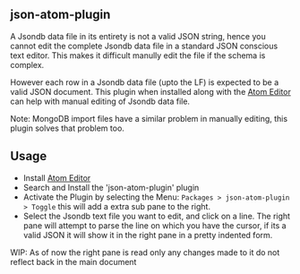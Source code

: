 ## json-atom-plugin

A Jsondb data file in its entirety is not  a valid JSON string, hence you cannot edit the complete Jsondb data file in a standard JSON conscious text editor. This makes it difficult manully edit the file if the schema is complex.

However each row in a Jsondb data file (upto the LF) is expected to be a valid JSON document. This plugin when installed along with the [Atom Editor](https://atom.io/) can help with manual editing of Jsondb data file.

Note: MongoDB import files have a similar problem in manually editing, this plugin solves that problem too.

## Usage

- Install [Atom Editor](https://atom.io/)
- Search and Install the 'json-atom-plugin' plugin
- Activate the Plugin by selecting the Menu: ```Packages > json-atom-plugin > Toggle``` this will add a extra sub pane to the right.
- Select the Jsondb text file you want to edit, and click on a line. The right pane will attempt to parse the line on which you have the cursor, if its a valid JSON it will show it in the right pane in a pretty indented form.

WIP: As of now the right pane is read only any changes made to it do not reflect back in the main document

